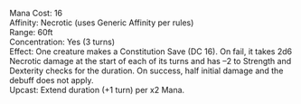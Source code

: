 Mana Cost: 16  
Affinity: Necrotic (uses Generic Affinity per rules)  
Range: 60ft  
Concentration: Yes (3 turns)  
Effect: One creature makes a Constitution Save (DC 16). On fail, it takes 2d6 Necrotic damage at the start of each of its turns and has –2 to Strength and Dexterity checks for the duration. On success, half initial damage and the debuff does not apply.  
Upcast: Extend duration (+1 turn) per x2 Mana.